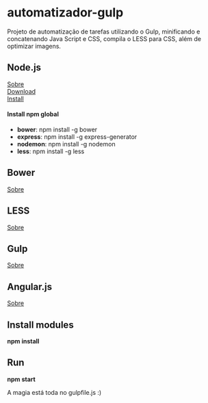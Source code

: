 automatizador-gulp
==================

Projeto de automatização de tarefas utilizando o Gulp, minificando e concatenando Java Script e CSS, compila o LESS para CSS, além de optimizar imagens.

<h2>Node.js</h2>
<a href="http://imasters.com.br/artigo/22016/javascript/o-que-exatamente-e-o-nodejs/" target="_blank">Sobre</a>
<br/>
<a href="http://nodejs.org/download/" target="_blank">Download</a>
<br/>
<a href="https://github.com/joyent/node/wiki/installing-node.js-via-package-manager" target="_blank">Install</a>
<br/>
<h4>Install npm global</h4>
<ul>
  <li><b>bower</b>: npm install -g bower</li>
  <li><b>express</b>: npm install -g express-generator</li>
  <li><b>nodemon</b>: npm install -g nodemon</li>
  <li><b>less</b>: npm install -g less</li>
</ul>
<h2>Bower</h2>
<a href="http://simplesideias.com.br/gerenciando-dependencias-client-side-com-bower" target="_blank">Sobre</a>
<br/>

<h2>LESS</h2>
<a href="http://lesscss.org" target="_blank">Sobre</a>
<br/>

<h2>Gulp</h2>
<a href="http://gulpjs.com/" target="_blank">Sobre</a>
<br/>

<h2>Angular.js</h2>
<a href="https://angularjs.org/" target="_blank">Sobre</a>
<br/>

<h2>Install modules</h2>
<b>npm install</b>
<br/>

<h2>Run</h2>
<b>npm start</b>
<br/>

A magia está toda no gulpfile.js :)
